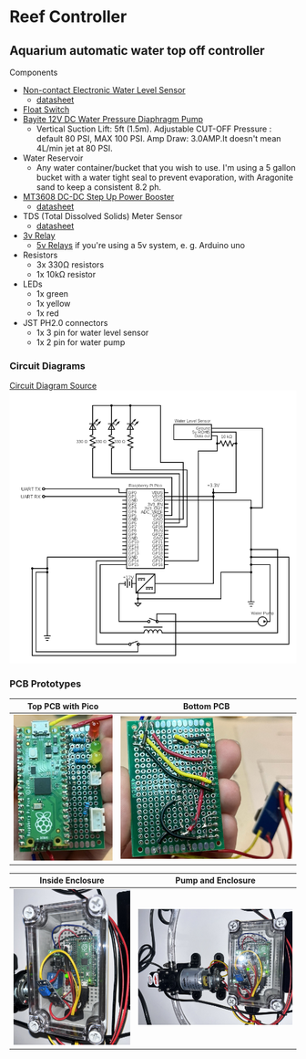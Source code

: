 # Reef Controller

## Aquarium automatic water top off controller

Components
* [Non-contact Electronic Water Level Sensor](https://www.amazon.com/gp/product/B07Z64CSLQ/ref=ppx_yo_dt_b_search_asin_title?ie=UTF8&psc=1)
  * [datasheet](docs/datasheets/Taidacent%20Mini%20External%20Sticker%20Intelligent%20Non-contact%20Electronic%20Water%20Level%20Sensor%20High%20Low%20Level%20Output%20Liquid%20Level%20Sensor%20Switch.pdf)
* [Float Switch](https://www.amazon.com/gp/product/B072QCHQ2P/ref=ppx_yo_dt_b_search_asin_title?ie=UTF8&psc=1)
* [Bayite 12V DC Water Pressure Diaphragm Pump](https://www.amazon.com/gp/product/B01N75ZIXF/ref=ppx_yo_dt_b_search_asin_title?ie=UTF8&psc=1)
  * Vertical Suction Lift: 5ft (1.5m). Adjustable CUT-OFF Pressure : default 80 PSI, MAX 100 PSI. Amp Draw: 3.0AMP.It doesn't mean 4L/min jet at 80 PSI.
* Water Reservoir
  * Any water container/bucket that you wish to use. I'm using a 5 gallon bucket with a water tight seal to prevent evaporation, with Aragonite sand to keep a consistent 8.2 ph.
* [MT3608 DC-DC Step Up Power Booster](https://www.amazon.com/gp/product/B089JYBF25/ref=ppx_yo_dt_b_search_asin_title?ie=UTF8&psc=1)
  * [datasheet](docs/datasheets/MT3608.pdf)
* TDS (Total Dissolved Solids) Meter Sensor
  * [datasheet](docs/datasheets/CQRobot%20Ocean%3A%20TDS%20(Total%20Dissolved%20Solids)%20Meter%20Sensor.pdf)
* [3v Relay](https://www.amazon.com/gp/product/B08W3XDNGK/ref=ppx_yo_dt_b_search_asin_title?ie=UTF8&psc=1)
  * [5v Relays](https://www.amazon.com/gp/product/B095YD3732/ref=ppx_yo_dt_b_search_asin_title?ie=UTF8&psc=1) if you're using a 5v system, e. g. Arduino uno
* Resistors
  * 3x 330Ω resistors
  * 1x 10kΩ resistor
* LEDs
  * 1x green
  * 1x yellow
  * 1x red
* JST PH2.0 connectors
  * 1x 3 pin for water level sensor
  * 1x 2 pin for water pump

### Circuit Diagrams

[Circuit Diagram Source](https://crcit.net/c/bf1b256fc46445f2befdd5e126289d24)<br>
![Basic Reef Controller Circuit Diagram](docs/images/Reef%20Controller%20Pump%20v1.1.png)

### PCB Prototypes

| Top PCB with Pico | Bottom PCB |
| :---: | :---: |
| <img src="docs/images/reef%20controller%20pcb%20top.jpeg" alt="PCB Bottom" width="400"/><br>  |  <img src="docs/images/reef%20controller%20pcb%20bottom.jpeg" alt="PCB Bottom" width="700"/> |

| Inside Enclosure | Pump and Enclosure |
| :---: | :---: |
| <img src="docs/images/PCB%20Enclosure%201.jpeg" alt="PCB Enclosure 1" width="700"/>  |  <img src="docs/images/PCB%20Enclosure%202.jpeg" alt="PCB Enclosure 2" width="1000"/> |
